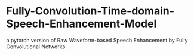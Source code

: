 # Fully-Convolution-Time-domain-Speech-Enhancement-Model
a pytorch version of Raw Waveform-based Speech Enhancement by Fully Convolutional Networks
